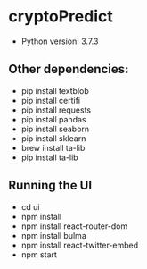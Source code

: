 # cryptoPredict
* Python version:   3.7.3

## Other dependencies: 
* pip install textblob
* pip install certifi
* pip install requests
* pip install pandas
* pip install seaborn
* pip install sklearn
* brew install ta-lib 
* pip install ta-lib

## Running the UI
* cd ui
* npm install
* npm install react-router-dom
* npm install bulma
* npm install react-twitter-embed
* npm start
